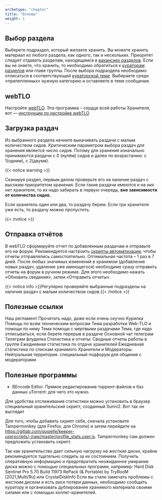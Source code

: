 ```yaml
---
archetype: "chapter"
title: "Основы"
weight: 1
---
```


## Выбор раздела

Выберете подраздел, который желаете хранить. Вы можете хранить материал из любого раздела, как одного, так и нескольких.
Приоритет следует отдавать разделам, находящимся в [вакансиях разделов]. Если вы не знаете, что хранить, то необходимо
обратиться к [кураторам разделов] или главе группы. После выбора подраздела необходимо отписаться в соответствующей
[кураторской теме]. Выбираете среди «прилепленных» нужную категорию и оставляете в теме сообщение.

## webTLO

Настройте [webTLO]. Эта программа – сердце всей работы Хранителя, вот — [инструкции по настройке webTLO]

## Загрузка раздач

Из выбранного раздела начните выкачивать раздачи с малым количеством сидов. Критическим параметром выбора раздач для
хранения является число сидов. Потому для хранения изначально принимаются раздачи с 0 (нулём) сидов и далее по
возрастанию: с 1(одним), с 2(двумя).

{{< notice warning >}}

Сканируя раздел, первым делом проверьте его на наличие раздач с высоким приоритетом хранения. Если
такие раздачи имеются и на них нет хранителя, то их надо забирать в первую очередь, **вне зависимости от количества
сидов.**

Если хранитель один или два, то раздачу берем. Если три хранителя уже есть, то раздачу можно пропустить.

{{< /notice >}}

## Отправка отчётов

В webTLO сформируйте отчет по добавленным раздачам и отправьте его на форум. Рекомендуется настроить [скрипты
автоматизации], чтобы отчеты отправлялись самостоятельно. Оптимальная частота – 1 раз в 7 дней. После любых значимых
изменений в хранимом (добавление новых раздач, удаление уже имеющегося) необходимо сразу отправить отчеты на форум в
ручном режиме. Для этого необходимо нажать «Обновить сведения», затем «Отправить отчеты».

{{< notice info >}}Регулярно проверяйте выбранные подразделы на наличие раздач с малым количеством сидов.{{< /notice >}}

## Полезные ссылки

Наш регламент Прочитать надо, даже если очень скучно
Курилка
Помощь по всем техническим вопросам
Тема разработки Web-TLO и помощи по нему
Тема помощи с мертвыми раздачами
Тема, где надо отписываться, если берете перерыв в раздаче
Основной чат телеграм
Телеграм флудилка
Статистика и отчеты:
Сводные отчеты работы в группе
Ежедневная статистика по отдаче хранителей
Ежедневная статистика по спискам хранимого
Хранители и Модераторы. Нейтральная территория. специальный подфорум для общения с модераторами

## Полезные программы

* BEncode Editor. Прямое редактирование торрент-файлов и баз данных uTorrent: для чего это нужно.

Для удобства отслеживания статистики можно установить в браузер специальный хранительский скрипт, созданный Sunni2.
Вот так он выглядит

Для того, чтобы добавить скрипт себе, сначала установите Tampermonkey (для Firefox, для Chrome) и затем перейдите
на https://gitlab.com/qusielle/keeper-userscripts/-/raw/master/profile_stats.user.js. Tampermonkey сам должен предложить
установить скрипт.

Так как хранительство дает сильную нагрузку на жесткие диски, крайне рекомендуется тщательно следить за их состоянием.
Получить оперативную информацию и предотвратить неожиданное умирание диска можно с помощью специальных программ,
например: Hard Disk Sentinel Pro 5.70 Build 11973 RePack (& Portable) by TryRooM [2021,Multi/Ru] или CrystalDiskInfo
Если вы стали замечать проблемы с жестким диском и есть риск потери данных, необходимо сообщить куратору и организовать
дублирование хранимого материала своими силами или с помощью коллег-хранителей.


[кураторской теме]: https://rutracker.org/forum/viewforum.php?f=1584

[вакансиях разделов]: https://rutracker.org/forum/viewtopic.php?p=65842856

[кураторам разделов]: https://rutracker.org/forum/viewtopic.php?t=3153800

[webTLO]: https://rutracker.org/forum/viewtopic.php?t=4546540

[инструкции по настройке webTLO]: https://github.com/berkut-174/webtlo/wiki

[скрипты автоматизации]: https://github.com/berkut-174/webtlo/wiki/Automation-scripts
